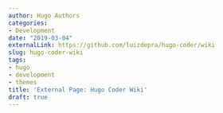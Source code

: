```yaml
---
author: Hugo Authors
categories:
- Development
date: "2019-03-04"
externalLink: https://github.com/luizdepra/hugo-coder/wiki
slug: hugo-coder-wiki
tags:
- hugo
- development
- themes
title: 'External Page: Hugo Coder Wiki'
draft: true
---
```

